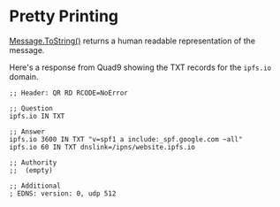 ﻿# Pretty Printing

[Message.ToString()](xref:Makaretu.Dns.Message.ToString*) returns a human readable representation of the message.

Here's a response from Quad9 showing the TXT records for the `ipfs.io` domain.

```
;; Header: QR RD RCODE=NoError

;; Question
ipfs.io IN TXT

;; Answer
ipfs.io 3600 IN TXT "v=spf1 a include:_spf.google.com ~all"
ipfs.io 60 IN TXT dnslink=/ipns/website.ipfs.io

;; Authority
;;  (empty)

;; Additional
; EDNS: version: 0, udp 512
```